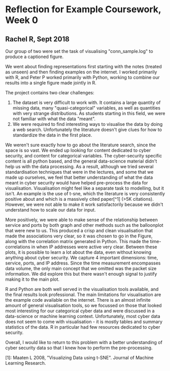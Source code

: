 # Reflection for Example Coursework, Week 0
## Rachel R, Sept 2018

Our group of two were set the task of visualising "conn_sample.log" to produce a captioned figure.

We went about finding representations first starting with the notes (treated as unseen) and then finding examples on the internet. I worked primarily with R, and Peter P worked primarily with Python, working to combine our results into a single figure made jointly in R.

The project contains two clear challenges:

1. The dataset is very difficult to work with. It contains a large quantity of missing data, many "quasi-categorical" variables, as well as quantities with very strange distributions. As students starting in this field, we were not familiar with what the data "meant".
2. We were required to find interesting ways to visualise the data by doing a web search. Unfortunately the literature doesn't give clues for how to standardize the data in the first place.

We weren't sure exactly how to go about the literature search, since the space is so vast. We ended up looking for content dedicated to cyber security, and content for categorical variables. The cyber-security specific content is all python based, and the general data-science material didn't help us with the data processing. As a result, although we tried several standardisation techniques that were in the lectures, and some that we made up ourselves, we feel that better understanding of what the data meant in cyber security would have helped pre-process the data for visualisation. Visualisation might feel like a separate task to modelling, but it isn't. An example is the use of t-sne, which the literature is very consistently positive about and which is a massively cited paper[^1] (>5K citations). However, we were not able to make it work satisfactorily because we didn't understand how to scale our data for input.

More positively, we were able to make sense of the relationship between service and ports by both graph and other methods such as the balloonplot that were new to us. This produced a crisp and clean visualisation that made the associations very clear, so it was chosen to go in the Figure, along with the correlation matrix generated in Python. This made the time-correlations in when IP addresses were active very clear. Between these plots, it is possible to learn a lot about the data, even without knowing anything about cyber security. We capture 4 important dimensions: time, service, ports, and IP address. Since the time measurement encompasses data volume, the only main concept that we omitted was the packet size information. We did explore this but there wasn't enough signal to justify making it to the main plot.

R and Python are both well served in the visualisation tools available, and the final results look professional. The main limitations for visualisation are the example code available on the internet. There is an almost infinite amount of general visualisation tools, so we focussed on those that looked most interesting for our categorical cyber data and were discussed in a data-science or machine learning context. Unfortunately, most cyber data does not seem to come with visualisation - it is mostly tables and summary statistics of the data. R in particular had few resources dedicated to cyber security.

Overall, I would like to return to this problem with a better understanding of cyber security data so that I knew how to perform the pre-processing.

[1]: Maaten L 2008, "Visualizing Data using t-SNE". Journal of Machine Learning Research.
